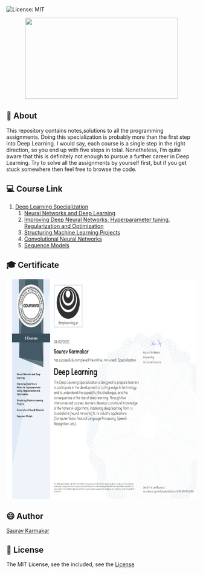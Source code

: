 ![License: MIT](https://img.shields.io/badge/License-MIT-yellow.svg)

<p align="center">
  <img src="https://drlux.github.io/deeplearningai/logo.png" width="404" height="214"/>
</p>

## :page_with_curl: About 
This repository contains notes,solutions to all the programming assignments. Doing this specialization is probably more than the first step into Deep Learning. I would say, each course is a single step in the right direction, so you end up with five steps in total. Nonetheless, I’m quite aware that this is definitely not enough to pursue a further career in Deep Learning. Try to solve all the assignments by yourself first, but if you get stuck somewhere then feel free to browse the code.

## :computer: Course Link 
1. [Deep Learning Specialization](https://www.deeplearning.ai/deep-learning-specialization/)
    1. [Neural Networks and Deep Learning](https://www.coursera.org/learn/neural-networks-deep-learning)
    2. [Improving Deep Neural Networks: Hyperparameter tuning, Regularization and Optimization](https://www.coursera.org/learn/deep-neural-network?specialization=deep-learning)
    3. [Structuring Machine Learning Projects](https://www.coursera.org/learn/machine-learning-projects?specialization=deep-learning)
    4. [Convolutional Neural Networks](https://www.coursera.org/learn/convolutional-neural-networks?specialization=deep-learning)
    5. [Sequence Models](https://www.coursera.org/learn/nlp-sequence-models)
    
## :mortar_board: Certificate

<p align="center">
  <img src="https://github.com/thesauravkarmakar/deeplearning.ai/blob/master/Final%20Certificate.jpg" width="751" height="580"/>
</p>


## :smile: Author
[Saurav Karmakar](https://github.com/thesauravkarmakar)

## :pencil: License

The MIT License, see the included, see the [License](https://github.com/thesauravkarmakar/deeplearning.ai/blob/master/LICENSE)
